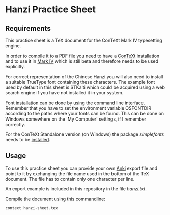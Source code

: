 Hanzi Practice Sheet
====================

Requirements
------------
This practice sheet is a TeX document for the ConTeXt Mark IV typesetting
engine.

In order to compile it to a PDF file you need to have a
[ConTeXt][1] installation and to use it in [Mark IV][2] which is
still beta and therefore needs to be used explicitly.

For correct representation of the Chinese Hanzi you will also need to install a
suitable TrueType font containing these characters.
The example font used by default in this sheet is STKaiti which could be
acquired using a web search engine if you have not installed it in your system.

Font [installation][3] can be done by using the command line interface.
Remember that you have to set the environment variable OSFONTDIR according to
the paths where your fonts can be found. This can be done on Windows somewhere
on the 'My Computer' settings, if I remember correctly.

For the ConTeXt Standalone version (on Windows) the package *simplefonts* needs
to be [installed][5].


Usage
-----
To use this practice sheet you can provide your own [Anki][4]
export file and point to it by exchanging the file name used in the bottom of
the TeX document.
The file has to contain only one character per line.

An export example is included in this repository in the file *hanzi.txt*.

Compile the document using this commandline:
```
context hanzi-sheet.tex
```


   [1]: http://wiki.contextgarden.net/ConTeXt_Standalone "ConTeXt"
   [2]: http://wiki.contextgarden.net/Running_Mark_IV    "Running Mark IV"
   [3]: http://wiki.contextgarden.net/Fonts_in_LuaTeX    "Fonts in LuaTeX"
   [4]: http://ankisrs.net/  "Anki"
   [5]: http://wiki.contextgarden.net/Fonts_in_LuaTeX#Installing_simplefonts "Installing simplefonts"

